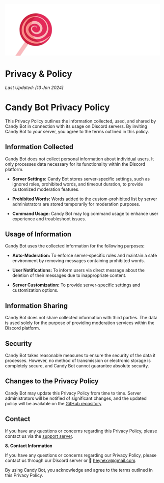 <img src="banner.png">

# **Privacy & Policy**

*Last Updated: [13 Jan 2024]*

# Candy Bot Privacy Policy

This Privacy Policy outlines the information collected, used, and shared by Candy Bot in connection with its usage on Discord servers. By inviting Candy Bot to your server, you agree to the terms outlined in this policy.

## Information Collected

Candy Bot does not collect personal information about individual users. It only processes data necessary for its functionality within the Discord platform.

- **Server Settings:** Candy Bot stores server-specific settings, such as ignored roles, prohibited words, and timeout duration, to provide customized moderation features.

- **Prohibited Words:** Words added to the custom-prohibited list by server administrators are stored temporarily for moderation purposes.

- **Command Usage:** Candy Bot may log command usage to enhance user experience and troubleshoot issues.

## Usage of Information

Candy Bot uses the collected information for the following purposes:

- **Auto-Moderation:** To enforce server-specific rules and maintain a safe environment by removing messages containing prohibited words.

- **User Notifications:** To inform users via direct message about the deletion of their messages due to inappropriate content.

- **Server Customization:** To provide server-specific settings and customization options.

## Information Sharing

Candy Bot does not share collected information with third parties. The data is used solely for the purpose of providing moderation services within the Discord platform.

## Security

Candy Bot takes reasonable measures to ensure the security of the data it processes. However, no method of transmission or electronic storage is completely secure, and Candy Bot cannot guarantee absolute security.

## Changes to the Privacy Policy

Candy Bot may update this Privacy Policy from time to time. Server administrators will be notified of significant changes, and the updated policy will be available on the [GitHub repository](https://github.com/ognexy/Candy-bot/blob/main/privacy%26policy.md).

## Contact

If you have any questions or concerns regarding this Privacy Policy, please contact us via the [support server](https://discord.com/invite/qB2NVgC8jy).

**8. Contact Information**

If you have any questions or concerns regarding our Privacy Policy, please contact us through our Discord server or 📨 heynexy@gmail.com.

By using Candy Bot, you acknowledge and agree to the terms outlined in this Privacy Policy.
